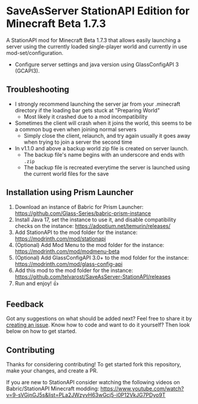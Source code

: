 # SaveAsServer StationAPI Edition for Minecraft Beta 1.7.3

A StationAPI mod for Minecraft Beta 1.7.3 that allows easily launching a server using the currently loaded single-player world and currently in use mod-set/configuration.
* Configure server settings and java version using GlassConfigAPI 3 (GCAPI3).

## Troubleshooting

* I strongly recommend launching the server jar from your .minecraft directory if the loading bar gets stuck at "Preparing World"
  * Most likely it crashed due to a mod incompatibility
* Sometimes the client will crash when it joins the world, this seems to be a common bug even when joining normal servers
  * Simply close the client, relaunch, and try again usually it goes away when trying to join a server the second time
* In v1.1.0 and above a backup world zip file is created on server launch.
  * The backup file's name begins with an underscore and ends with `.zip`
  * The backup file is recreated everytime the server is launched using the current world files for the save

## Installation using Prism Launcher

1. Download an instance of Babric for Prism Launcher: https://github.com/Glass-Series/babric-prism-instance
2. Install Java 17, set the instance to use it, and disable compatibility checks on the instance: https://adoptium.net/temurin/releases/
3. Add StationAPI to the mod folder for the instance: https://modrinth.com/mod/stationapi
4. (Optional) Add Mod Menu to the mod folder for the instance: https://modrinth.com/mod/modmenu-beta
5. (Optional) Add GlassConfigAPI 3.0+ to the mod folder for the instance: https://modrinth.com/mod/glass-config-api
6. Add this mod to the mod folder for the instance: https://github.com/telvarost/SaveAsServer-StationAPI/releases
7. Run and enjoy! 👍

## Feedback

Got any suggestions on what should be added next? Feel free to share it by [creating an issue](https://github.com/telvarost/SaveAsServer-StationAPI/issues/new). Know how to code and want to do it yourself? Then look below on how to get started.

## Contributing

Thanks for considering contributing! To get started fork this repository, make your changes, and create a PR. 

If you are new to StationAPI consider watching the following videos on Babric/StationAPI Minecraft modding: https://www.youtube.com/watch?v=9-sVGjnGJ5s&list=PLa2JWzyvH63wGcj5-i0P12VkJG7PDyo9T
